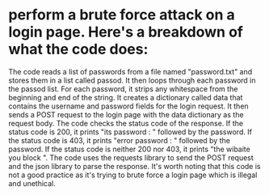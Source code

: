 <h1> perform a brute force attack on a login page. Here's a breakdown of what the code does: </h1>

The code reads a list of passwords from a file named "password.txt" and stores them in a list called passod.
It then loops through each password in the passod list.
For each password, it strips any whitespace from the beginning and end of the string.
It creates a dictionary called data that contains the username and password fields for the login request.
It then sends a POST request to the login page with the data dictionary as the request body.
The code checks the status code of the response. If the status code is 200, it prints "its password : " followed by the password. If the status code is 403, it prints "error password : " followed by the password. If the status code is neither 200 nor 403, it prints "the wibaite you block ".
The code uses the requests library to send the POST request and the json library to parse the response.
It's worth noting that this code is not a good practice as it's trying to brute force a login page which is illegal and unethical.
